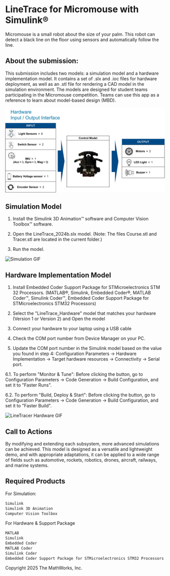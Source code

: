 # LineTrace for Micromouse with Simulink&reg;

Micromouse is a small robot about the size of your palm.
This robot can detect a black line on the floor using sensors and automatically follow the line.


## About the submission:

This submission includes two models: a simulation model and a hardware implementation model. It contains a set of .slx and .ioc files for hardware deployment, as well as an .stl file for rendering a CAD model in the simulation environment. The models are designed for student teams participating in the Micromouse competition. Teams can use this app as a reference to learn about model-based design (MBD).

![LineTracer Pic png](https://github.com/mathworks/Line-Trace-for-Micromouse/blob/main/ImageForGit/Pic.png)

## Simulation Model

1. Install the Simulink 3D Animation&trade; software and Computer Vision Toolbox&trade; software.

2. Open the LineTrace_2024b.slx model.
(Note: The files Course.stl and Tracer.stl are located in the current folder.)

3. Run the model.

![Simulation GIF](https://gitlab.com/NobuIijima/LineTracer2/-/raw/main/ImageForGit/Simulation_Gif.gif)

## Hardware Implementation Model

1. Install Embedded Coder Support Package for STMicroelectronics STM 32 Processors.
	(MATLAB&reg;, Simulink, Embedded Coder&reg;, MATLAB Coder&trade;, Simulink Coder&trade;, Embedded Coder Support Package for STMicroelectronics STM32 Processors)
2. Select the "LineTrace_Hardware" model that matches your hardware (Version 1 or Version 2) and Open the model

3. Connect your hardware to your laptop using a USB cable

4. Check the COM port number from Device Manager on your PC.

5. Update the COM port number in the Simulink model based on the value you found in step 4:
Configuration Parameters → Hardware Implementation → Target hardware resources → Connectivity → Serial port.

6.1. To perform "Monitor & Tune":
Before clicking the button, go to
Configuration Parameters → Code Generation → Build Configuration,
and set it to "Faster Runs".

6.2. To perform "Build, Deploy & Start":
Before clicking the button, go to
Configuration Parameters → Code Generation → Build Configuration,
and set it to "Faster Build".

![LineTracer Hardware GIF](https://gitlab.com/NobuIijima/LineTracer2/-/raw/main/ImageForGit/Hardware_Git.gif)

## Call to Actions
By modifying and extending each subsystem, more advanced simulations can be achieved. This model is designed as a versatile and lightweight demo, and with appropriate adaptations, it can be applied to a wide range of fields such as automotive, rockets, robotics, drones, aircraft, railways, and marine systems.

## Required Products

For Simulation:

	Simulink
	Simulink 3D Animation
	Computer Vision Toolbox

For Hardware & Support Package

	MATLAB
	Simulink
	Embedded Coder
	MATLAB Coder
	Simulink Coder
	Embedded Coder Support Package for STMicroelectronics STM32 Processors

Copyright 2025 The MathWorks, Inc.

